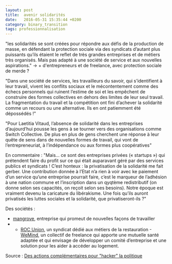 ```yaml
---
layout: post
title:  avenir solidarités
date:   2016-05-31 15:35:44 +0200
category: binary_transition
tags: professionnalisation
---
```


"les solidarités se sont créées pour répondre aux défis de la production de masse, en défendant la protection sociale via des syndicats d’autant plus puissants qu’ils étaient le reflet de très grandes entreprises et de métiers très organisés. Mais pas adapté à une société de service et aux nouvelles aspirations." -> + d'entrepreneurs et de freelance, avec protection sociale de merde ?

"Dans une société de services, les travailleurs du savoir, qui s’identifient à leur travail, vivent les conflits sociaux et le mécontentement comme des échecs personnels qui ruinent l’estime de soi et les empêchent de construire des formes collectives en dehors des limites de leur seul travail. La fragmentation du travail et la compétition ont fini d’achever la solidarité comme un recours ou une alternative. Ils en ont patiemment été dépossédés !"

"Pour Laetitia Vitaud, l’absence de solidarité dans les entreprises d’aujourd’hui pousse les gens à se tourner vers des organisations comme Switch Collective. De plus en plus de gens cherchent une réponse à leur quête de sens dans de nouvelles formes de travail, qui vont de l’entrepreneuriat, à l’indépendance ou aux formes plus coopératives"

En commentaire :
"Mais… ce sont des entreprises privées (« startups ») qui prétendent faire du profit sur ce qui était auparavant géré par des services publics et syndicats ! C’est honteux : la privatisation de la solidarité me fait gerber. Une contribution donnée à l’Etat n’a rien à voir avec ke paiement d’un service qu’une entreprise pourrait faire, c’est le marqueur de l’adhésion à une nation commune et l’inscription dans un qyqtème redistributif (on donne selon ses capacités, on reçoit selon ses besoins). Notre époque est vraiment devenu la caricature du libérakisme. Une fois qu’ils auront privatisés les luttes sociales et la solidarité, que privatiseront-ils ?"


Des sociétés :
- [mangrove](http://www.meetmangrove.com/), entreprise qui promeut de nouvelles façons de travailler
- - [ROC Union](http://rocunited.org/), un syndicat dédié aux métiers de la restauration
-[WeMind](http://www.wemind.io/), un collectif de freelance qui apporte une mutuelle santé adaptée et qui envisage de développer un comité d’entreprise et une solution pour les aider à accéder au logement.


Source : [Des actions complémentaires pour "hacker" la politique][ballast.fr]


[ballast.fr]: http://internetactu.blog.lemonde.fr/2016/06/04/lavenir-des-solidarites-bouleversees-par-le-numerique/#xtor=RSS-32280322



